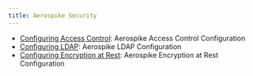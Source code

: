 ```yaml
---
title: Aerospike Security
---
```


* [Configuring Access Control](/docs/operations/configure/security/access-control): Aerospike Access Control Configuration
* [Configuring LDAP](/docs/operations/configure/security/ldap): Aerospike LDAP Configuration
* [Configuring Encryption at Rest](/docs/operations/configure/security/encryption-at-rest): Aerospike Encryption at Rest Configuration

